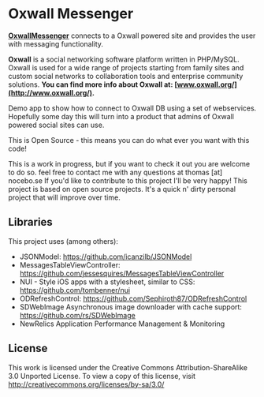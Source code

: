 Oxwall Messenger
========================

  <script id='fbrd7vq'>(function(i){var f,s=document.getElementById(i);f=document.createElement('iframe');f.src='//api.flattr.com/button/view/?uid=tochman&button=compact&url=http%3A%2F%2Ftochman.github.io%2FOxwallMessenger%2F';f.title='Flattr';f.height=20;f.width=110;f.style.borderWidth=0;s.parentNode.insertBefore(f,s);})('fbrd7vq');</script>

**[OxwallMessenger](http://tochman.github.io/OxwallMessenger/)** connects to a Oxwall powered site and provides the user with messaging functionality.

**Oxwall** is a social networking software platform written in PHP/MySQL. Oxwall is used for a wide range of projects starting from family sites and custom social networks to collaboration tools and enterprise community solutions. **You can find more info about Oxwall at: [www.oxwall.org/](http://www.oxwall.org/).** 


Demo app to show how to connect to Oxwall DB using a set of webservices. Hopefully some day this will turn into a product that admins of Oxwall powered social sites can use. 

This is Open Source - this means you can do what ever you want with this code! 

This is a work in progress, but if you want to check it out you are welcome to do so. feel free to contact me with any questions at thomas [at] nocebo.se If you'd like to contribute to this project I'll be very happy! This project is based on open source projects. It's a quick n' dirty personal project that will improve over time.

Libraries
--------------
This project uses (among others):

- JSONModel: https://github.com/icanzilb/JSONModel
- MessagesTableViewController: https://github.com/jessesquires/MessagesTableViewController 
- NUI - Style iOS apps with a stylesheet, similar to CSS: https://github.com/tombenner/nui
- ODRefreshControl: https://github.com/Sephiroth87/ODRefreshControl
- SDWebImage Asynchronous image downloader with cache support: https://github.com/rs/SDWebImage
- NewRelics Application Performance Management & Monitoring


License
--------------
This work is licensed under the Creative Commons Attribution-ShareAlike 3.0 Unported License. To view a copy of this license, visit http://creativecommons.org/licenses/by-sa/3.0/


  <script id='fbrd7vq'>(function(i){var f,s=document.getElementById(i);f=document.createElement('iframe');f.src='//api.flattr.com/button/view/?uid=tochman&button=compact&url=http%3A%2F%2Ftochman.github.io%2FOxwallMessenger%2F';f.title='Flattr';f.height=20;f.width=110;f.style.borderWidth=0;s.parentNode.insertBefore(f,s);})('fbrd7vq');</script>


